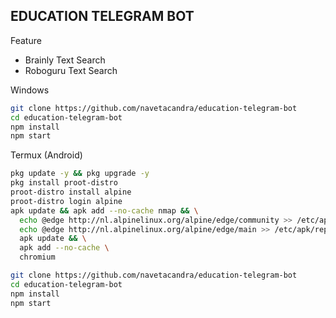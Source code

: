 ## EDUCATION TELEGRAM BOT

Feature

- Brainly Text Search
- Roboguru Text Search

Windows

```bash
git clone https://github.com/navetacandra/education-telegram-bot
cd education-telegram-bot
npm install
npm start
```

Termux (Android)

```bash
pkg update -y && pkg upgrade -y
pkg install proot-distro
proot-distro install alpine
proot-distro login alpine
apk update && apk add --no-cache nmap && \
  echo @edge http://nl.alpinelinux.org/alpine/edge/community >> /etc/apk/repositories && \
  echo @edge http://nl.alpinelinux.org/alpine/edge/main >> /etc/apk/repositories && \
  apk update && \
  apk add --no-cache \
  chromium
```

```bash
git clone https://github.com/navetacandra/education-telegram-bot
cd education-telegram-bot
npm install
npm start
```
